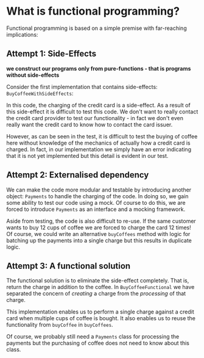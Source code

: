 # What is functional programming?

Functional programming is based on a simple premise with far-reaching implications:

## Attempt 1: Side-Effects

**we construct our programs only from pure-functions - that is programs without side-effects**

Consider the first implementation that contains side-effects: `BuyCoffeeWithSideEffects`:

In this code, the charging of the credit card is a side-effect. 
As a result of this side-effect it is difficult to test this code.
We don't want to really contact the credit card provider to test our functionality - 
in fact we don't even really want the credit card to know how to contact the card issuer.

However, as can be seen in the test, it is difficult to test the buying of coffee here without knowledge of the mechanics of
actually how a credit card is charged. In fact, in our implementation we simply have an error indicating that it is not yet implemented 
but this detail is evident in our test.

## Attempt 2: Externalised dependency

We can make the code more modular and testable by introducing another object: `Payments` to handle the charging of the code.
In doing so, we gain some ability to test our code using a mock.
Of course to do this, we are forced to introduce `Payments` as an interface and a mocking framework.

Aside from testing, the code is also difficult to re-use. 
If the same customer wants to buy 12 cups of coffee we are forced to charge the card 12 times!
Of course, we could write an alternative `buyCoffees` method with logic for batching up the payments into a single charge but this results in duplicate logic.

## Attempt 3: A functional solution

The functional solution is to eliminate the side-effect completely. That is, return the charge in addition to the coffee.
In `BuyCoffeeFunctional` we have separated the concern of _creating_ a charge from the _processing_ of that charge.

This implementation enables us to perform a single charge against a credit card when multiple cups of coffee is bought. 
It also enables us to reuse the functionality from `buyCoffee` in `buyCoffees`.

Of course, we probably still need a `Payments` class for processing the payments but the purchasing of coffee does not need to know about this class.

